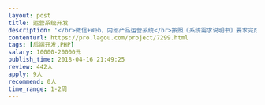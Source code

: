 ```yaml
---                
layout: post       
title: 运营系统开发           
description: '</br>微信+Web，内部产品运营系统</br>按照《系统需求说明书》要求完成所示具体功能模块的开发</br>服务包括两部分</br>技术框架指导和实施顾问。</br>独立的模块设计和技术实现。根据业务需求，由独立完成功能模块的设计和开发工作，实现完整功能交付。</br>'     
contenturl: https://pro.lagou.com/project/7299.html      
tags: [后端开发,PHP]            
salary: 10000-20000元          
publish_time: 2018-04-16 21:49:25         
review: 442人                   
apply: 9人                   
recommend: 0人                   
time_range: 1-2周              
---                 
```

